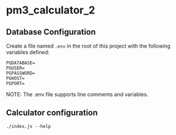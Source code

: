 # pm3_calculator_2

## Database Configuration

Create a file named `.env` in the root of this project with
the following variables defined:

```
PGDATABASE=
PGUSER=
PGPASSWORD=
PGHOST=
PGPORT=
```

NOTE: The .env file supports line comments and variables.

## Calculator configuration

```
./index.js --help
```
